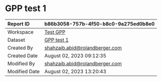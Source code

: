 



# GPP test 1

|Report ID|b86b3058-757b-4f50-b8c0-9a275ed0b8e0|
| :--- | :--- |
|Workspace|[Test GPP](../Workspaces/Test-GPP.md)|
|Dataset|[GPP test 1](../Datasets/GPP-test-1.md)|
|Created By|shahzaib.abid@rolandberger.com|
|Created Date|August 02, 2023 09:12:35|
|Modified By|shahzaib.abid@rolandberger.com|
|Modified Date|August 02, 2023 13:20:43|
